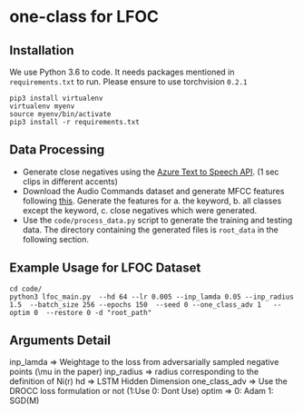 # one-class for LFOC 

## Installation
We use Python 3.6 to code. It needs packages mentioned in `requirements.txt` to run. Please ensure to use torchvision `0.2.1`
```
pip3 install virtualenv
virtualenv myenv
source myenv/bin/activate
pip3 install -r requirements.txt
```

## Data Processing
* Generate close negatives using the [Azure Text to Speech API](https://docs.microsoft.com/en-us/azure/cognitive-services/speech-service/rest-text-to-speech). (1 sec clips in different accents)
* Download the Audio Commands dataset and generate MFCC features following [this](https://github.com/microsoft/EdgeML/tree/master/examples/pytorch/FastCells/KWS-training). Generate the features for a. the keyword, b. all classes except the keyword, c. close negatives which were generated.
* Use the `code/process_data.py` script to generate the training and testing data. The directory containing the generated files is `root_data` in the following section.

## Example Usage for LFOC Dataset
```
cd code/   
python3 lfoc_main.py  --hd 64 --lr 0.005 --inp_lamda 0.05 --inp_radius 1.5  --batch_size 256 --epochs 150  --seed 0 --one_class_adv 1   --optim 0  --restore 0 -d "root_path"
```

## Arguments Detail
inp_lamda => Weightage to the loss from adversarially sampled negative points (\mu in the paper)
inp_radius => radius corresponding to the definition of Ni(r)
hd => LSTM Hidden Dimension
one_class_adv => Use the DROCC loss formulation or not (1:Use  0: Dont Use)
optim => 0: Adam   1: SGD(M)

